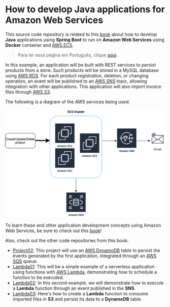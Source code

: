# How to develop Java applications for Amazon Web Services 
This source code repository is related to this [book](http://leanpub.com/amazonwebservice_en) about how to develop **Java** applications using **Spring Boot** to run on **Amazon Web Services** using **Docker** container and [AWS ECS](https://aws.amazon.com/ecs/).

>  Para ler essa página em Português, clique [aqui](https://github.com/siecola/aws_project01/blob/master/README.pt-br.md).

In this example, an application will be built with REST services to persist products from a store. Such products will be stored in a MySQL database using [AWS RDS](https://aws.amazon.com/rds/). For each product registration, deletion, or changing operation, an event will be published to an [AWS SNS](https://aws.amazon.com/sns) topic, allowing integration with other applications. This application will also import invoice files through [AWS S3](https://aws.amazon.com/s3/).

The following is a diagram of the AWS services being used:

![Diagrama da aplicação e serviços AWS utilizados](images/167_sns_chapter_02.png)

To learn these and other application development concepts using Amazon Web Services, be sure to check out this [book](http://leanpub.com/amazonwebservice_en)!

Also, check out the other code repositories from this book:

- [Project02](https://github.com/siecola/aws_project02): This project will use an [AWS DynamoDB](https://aws.amazon.com/dynamodb) table to persist the events generated by the first application, integrated through an [AWS SQS](https://aws.amazon.com/sqs/) queue.
- [Lambda01](https://github.com/siecola/aws_lambda01): This will be a simple example of a serverless application using functions with [AWS Lambda](https://aws.amazon.com/lambda/), demonstrating how to schedule a function to be executed.
- [Lambda02](https://github.com/siecola/aws_lambda02): In this second example, we will demonstrate how to execute a **Lambda** function through an event published in the **SNS**.
- [Lambda03](https://github.com/siecola/aws_lambda03): Here's how to create a **Lambda** function to consume imported files in **S3** and persist its data to a **DynamoDB** table.